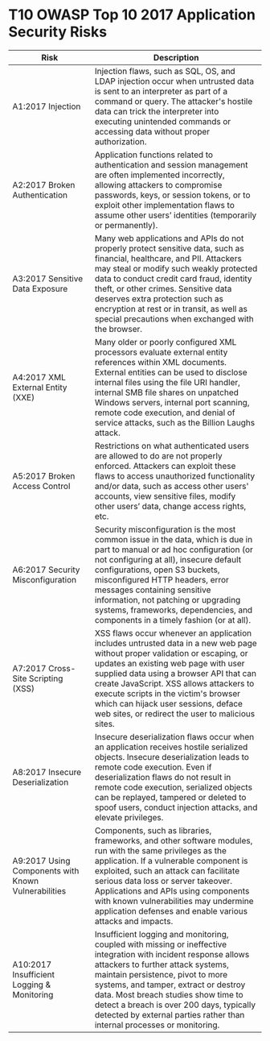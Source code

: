 # T10 OWASP Top 10 2017 Application Security Risks
| Risk | Description | 
| -- | -- |
| A1:2017 Injection | Injection flaws, such as SQL, OS, and LDAP injection occur when untrusted data is sent to an interpreter as part of a command or query. The attacker's hostile data can trick the interpreter into executing unintended commands or accessing data without proper authorization. |
| A2:2017 Broken Authentication | Application functions related to authentication and session management are often implemented incorrectly, allowing attackers to compromise passwords, keys, or session tokens, or to exploit other implementation flaws to assume other users’ identities (temporarily or permanently).
| A3:2017  Sensitive Data Exposure | Many web applications and APIs do not properly protect sensitive data, such as financial, healthcare, and PII. Attackers may steal or modify such weakly protected data to conduct credit card fraud, identity theft, or other crimes. Sensitive data deserves extra protection such as encryption at rest or in transit, as well as special precautions when exchanged with the browser. |
| A4:2017 XML External Entity (XXE) | Many older or poorly configured XML processors evaluate external entity references within XML documents. External entities can be used to disclose internal files using the file URI handler, internal SMB file shares on unpatched Windows servers, internal port scanning, remote code execution, and denial of service attacks, such as the Billion Laughs attack. |
| A5:2017 Broken Access Control | Restrictions on what authenticated users are allowed to do are not properly enforced. Attackers can exploit these flaws to access unauthorized functionality and/or data, such as access other users' accounts, view sensitive files, modify other users’ data, change access rights, etc. |
| A6:2017 Security Misconfiguration | Security misconfiguration is the most common issue in the data, which is due in part to manual or ad hoc configuration (or not configuring at all), insecure default configurations, open S3 buckets, misconfigured HTTP headers, error messages containing sensitive information, not patching or upgrading systems, frameworks, dependencies, and components in a timely fashion (or at all). |
| A7:2017 Cross-Site Scripting (XSS) | XSS flaws occur whenever an application includes untrusted data in a new web page without proper validation or escaping, or updates an existing web page with user supplied data using a browser API that can create JavaScript. XSS allows attackers to execute scripts in the victim's browser which can hijack user sessions, deface web sites, or redirect the user to malicious sites. |
| A8:2017 Insecure Deserialization | Insecure deserialization flaws occur when an application receives hostile serialized objects. Insecure deserialization leads to remote code execution. Even if deserialization flaws do not result in remote code execution, serialized objects can be replayed, tampered or deleted to spoof users, conduct injection attacks, and elevate privileges. |
| A9:2017 Using Components with Known Vulnerabilities | Components, such as libraries, frameworks, and other software modules, run with the same privileges as the application. If a vulnerable component is exploited, such an attack can facilitate serious data loss or server takeover. Applications and APIs using components with known vulnerabilities may undermine application defenses and enable various attacks and impacts. |
| A10:2017 Insufficient Logging & Monitoring| Insufficient logging and monitoring, coupled with missing or ineffective integration with incident response allows attackers to further attack systems, maintain persistence, pivot to more systems, and tamper, extract or destroy data. Most breach studies show time to detect a breach is over 200 days, typically detected by external parties rather than internal processes or monitoring. |
